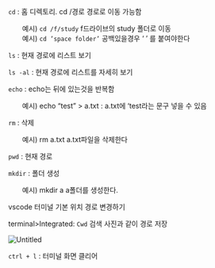`cd` : 홈 디렉토리. cd /경로  경로로 이동 가능함
    
　　예시) `cd /f/study` f드라이브의 study 폴더로 이동   
　　예시)  `cd ’space folder’` 공백있을경우  ‘ ’ 를 붙여야한다
    
`ls` : 현재 경로에 리스트 보기

`ls -al` : 현재 경로에 리스트를 자세히 보기

`echo` :   echo는 뒤에 있는것을 반복함 

　　예시) echo “test” > a.txt  : a.txt에 ‘test라는 문구 넣을 수 있음 

`rm` : 삭제

　　예시) rm a.txt a.txt파일을 삭제한다

`pwd` : 현재 경로

`mkdir` : 폴더 생성

　　예시) mkdir a a폴더를 생성한다.

vscode 터미널 기본 위치 경로 변경하기

terminal>Integrated: `Cwd` 검색 사진과 같이 경로 저장

![Untitled](https://user-images.githubusercontent.com/83447120/163801054-c6ef48d2-c977-45b2-9a7c-7e5124d9d897.png)

`ctrl + l`  : 터미널 화면 클리어
